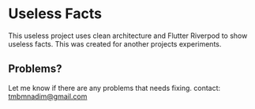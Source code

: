 # Useless Facts

This useless project uses clean architecture and Flutter Riverpod to show useless facts. This was created for another projects experiments.

## Problems?
Let me know if there are any problems that needs fixing.
contact: tmbmnadim@gmail.com
